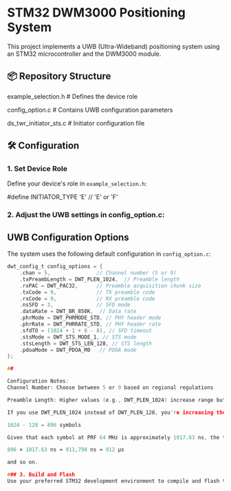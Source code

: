 # STM32 DWM3000 Positioning System

This project implements a UWB (Ultra-Wideband) positioning system using an STM32 microcontroller and the DWM3000 module.

## 📦 Repository Structure

example_selection.h # Defines the device role

config_option.c # Contains UWB configuration parameters

ds_twr_initiator_sts.c # Initiator configuration file

## 🛠️ Configuration

### 1. Set Device Role
Define your device's role in `example_selection.h`:

#define INITIATOR_TYPE 'E'  // 'E' or 'F'

### 2. Adjust the UWB settings in config_option.c:

## UWB Configuration Options

The system uses the following default configuration in `config_option.c`:

```c
dwt_config_t config_options = {
    .chan = 5,               // Channel number (5 or 9)
    .txPreambLength = DWT_PLEN_1024,  // Preamble length
    .rxPAC = DWT_PAC32,      // Preamble acquisition chunk size
    .txCode = 9,             // TX preamble code
    .rxCode = 9,             // RX preamble code
    .nsSFD = 3,              // SFD mode
    .dataRate = DWT_BR_850K,  // Data rate
    .phrMode = DWT_PHRMODE_STD, // PHY header mode
    .phrRate = DWT_PHRRATE_STD, // PHY header rate
    .sfdTO = (1024 + 1 + 8 - 8), // SFD timeout
    .stsMode = DWT_STS_MODE_1, // STS mode
    .stsLength = DWT_STS_LEN_128, // STS length
    .pdoaMode = DWT_PDOA_M0   // PDOA mode
};

## 

Configuration Notes:
Channel Number: Choose between 5 or 9 based on regional regulations

Preamble Length: Higher values (e.g., DWT_PLEN_1024) increase range but may reduce throughput

If you use DWT_PLEN_1024 instead of DWT_PLEN_128, you're increasing the preamble by:

1024 - 128 = 896 symbols

Given that each symbol at PRF 64 MHz is approximately 1017.63 ns, the total additional preamble time is:

896 × 1017.63 ns ≈ 911,798 ns ≈ 912 µs

and so on.

### 3. Build and Flash
Use your preferred STM32 development environment to compile and flash the firmware.